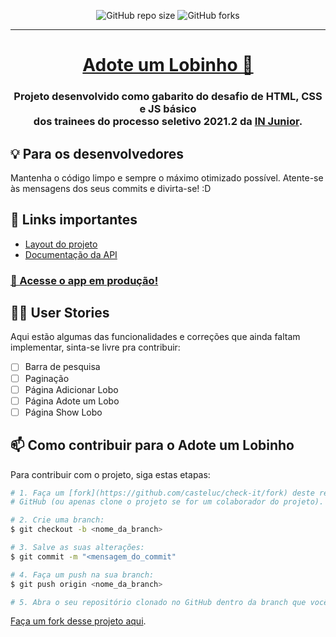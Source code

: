 <p align="center">
  <img alt="GitHub repo size" src="https://img.shields.io/github/repo-size/casteluc/adote-um-lobinho?style=for-the-badge">
  <img alt="GitHub forks" src="https://img.shields.io/github/forks/casteluc/adote-um-lobinho?style=for-the-badge">
</p>

<hr />
  <a  href="https://check-it-e7b13.firebaseapp.com/">
    <h1 align="center">Adote um Lobinho 🐺</h1>
  </a>
  
  <h3 align="center">Projeto desenvolvido como gabarito do desafio de HTML, CSS e JS básico <br/> dos trainees do processo seletivo 2021.2 da <a href="https://injunior.com.br/">IN Junior</a>.</h3>

 
## 💡 Para os desenvolvedores
Mantenha o código limpo e sempre o máximo otimizado possível. Atente-se às mensagens dos seus commits e divirta-se! :D

## 🔗 Links importantes
* [Layout do projeto](https://www.figma.com/file/MxXzZTYj8nrbaCOpAZiv5j/Adote-um-Lobinho-2021.2?node-id=22%3A149)
* [Documentação da API](https://docs.google.com/document/d/17XFRxNQhWNVMizMUBNkZzqYLv2iiJ5ufuS12H8Wpu0Q/edit?usp=sharing)

### [🚨 Acesse o app em produção!](https://adote-um-lobinho.vercel.app/)

## 👨‍💻 User Stories
Aqui estão algumas das funcionalidades e correções que ainda faltam implementar, sinta-se livre pra contribuir:

- [ ] Barra de pesquisa
- [ ] Paginação
- [ ] Página Adicionar Lobo
- [ ] Página Adote um Lobo
- [ ] Página Show Lobo

## 📫 Como contribuir para o Adote um Lobinho
Para contribuir com o projeto, siga estas etapas:

```bash
# 1. Faça um [fork](https://github.com/casteluc/check-it/fork) deste repositório no 
# GitHub (ou apenas clone o projeto se for um colaborador do projeto).

# 2. Crie uma branch:
$ git checkout -b <nome_da_branch>

# 3. Salve as suas alterações:
$ git commit -m "<mensagem_do_commit"

# 4. Faça um push na sua branch:
$ git push origin <nome_da_branch>

# 5. Abra o seu repositório clonado no GitHub dentro da branch que você criou e faça a solicitação de pull.
```

[Faça um fork desse projeto aqui](https://github.com/casteluc/check-it/fork).
